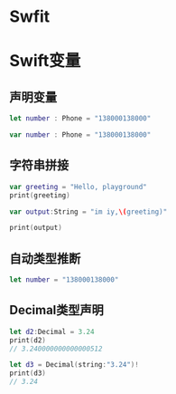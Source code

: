 # Swfit

# Swift变量

## 声明变量

```swift
let number : Phone = "138000138000"
```



```swift
var number : Phone = "138000138000"
```





## 字符串拼接

```swift
var greeting = "Hello, playground"
print(greeting)

var output:String = "im iy,\(greeting)"

print(output)
```

## 自动类型推断

```swift
let number = "138000138000"
```

## Decimal类型声明

```swift
let d2:Decimal = 3.24
print(d2)
// 3.240000000000000512

let d3 = Decimal(string:"3.24")!
print(d3)
// 3.24
```

